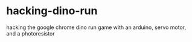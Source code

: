 # hacking-dino-run
hacking the google chrome dino run game with an arduino, servo motor, and a photoresistor
